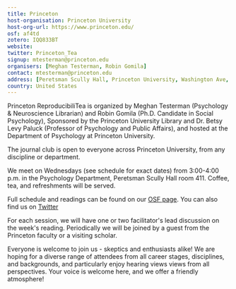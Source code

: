 ```yaml
---
title: Princeton
host-organisation: Princeton University 
host-org-url: https://www.princeton.edu/ 
osf: af4td
zotero: IQQ833BT
website: 
twitter: Princeton_Tea
signup: mtesterman@princeton.edu
organisers: [Meghan Testerman, Robin Gomila]
contact: mtesterman@princeton.edu
address: [Peretsman Scully Hall, Princeton University, Washington Ave, 08544, Princeton, NJ, United States]
country: United States
---
```


Princeton ReproducibiliTea is organized by Meghan Testerman (Psychology & Neuroscience Librarian) and Robin Gomila (Ph.D. Candidate in Social Psychology), Sponsored by the Princeton University Library and Dr. Betsy Levy Paluck (Professor of Psychology and Public Affairs), and hosted at the Department of Psychology at Princeton University. 

The journal club is open to everyone across Princeton University, from any discipline or department.

We meet on Wednesdays (see schedule for exact dates) from 3:00-4:00 p.m. in the Psychology Department, Peretsman Scully Hall room 411. Coffee, tea, and refreshments will be served.

Full schedule and readings can be found on our [OSF page](https://osf.io/af4td/).
You can also find us on [Twitter](https://twitter.com/Princeton_Tea)

For each session, we will have one or two facilitator's lead discussion on the week's reading. Periodically we will be joined by a guest from the Princeton faculty or a visiting scholar. 

Everyone is welcome to join us - skeptics and enthusiasts alike!
We are hoping for a diverse range of attendees from all career stages, disciplines, and backgrounds, and particularly enjoy hearing views views from all perspectives.
Your voice is welcome here, and we offer a friendly atmosphere!
